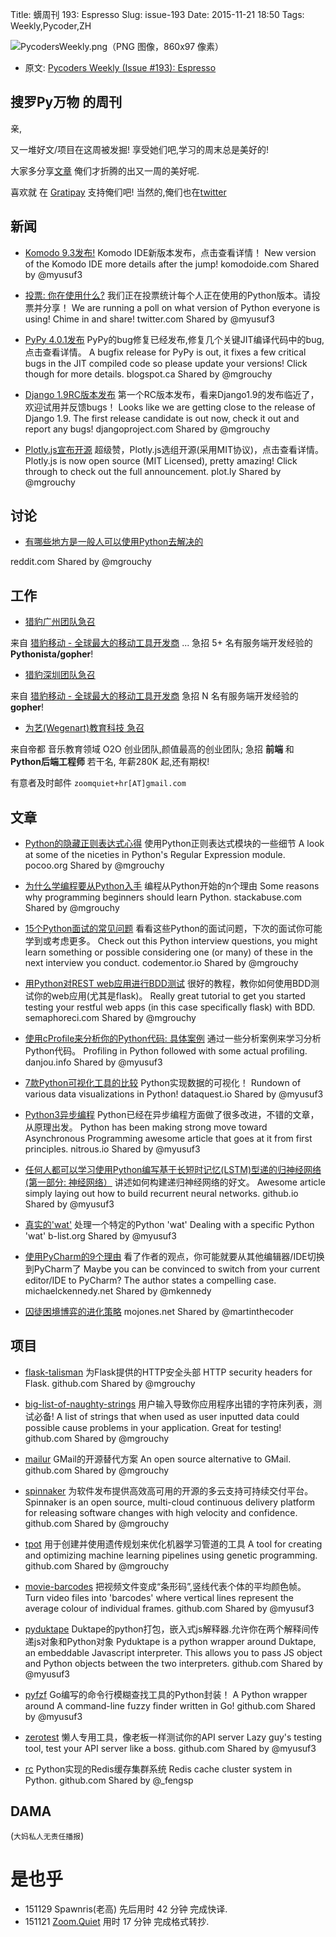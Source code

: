 Title: 蠎周刊 193: Espresso
Slug: issue-193
Date: 2015-11-21 18:50
Tags: Weekly,Pycoder,ZH


![PycodersWeekly.png（PNG 图像，860x97 像素）](http://zoomq.qiniucdn.com/logos/PycodersWeekly.png?imageView2/2/w/360)



- 原文: [Pycoders Weekly (Issue #193): Espresso](http://us4.campaign-archive2.com/?u=9735795484d2e4c204da82a29&id=45df5eb193&e=889f3f6a05#translate)



## 搜罗Py万物 的周刊

亲,


又一堆好文/项目在这周被发掘!
享受她们吧,学习的周末总是美好的!

大家多分享[文章](http://pycoders.com/submissions/)
俺们才折腾的出又一周的美好呢.

喜欢就
在 [Gratipay](https://www.gratipay.com/PycodersWeekly)
支持俺们吧!
当然的,俺们也在[twitter](http://www.twitter.com/pycoders)


## 新闻

- [Komodo 9.3发布!](http://komodoide.com/features/)
Komodo IDE新版本发布，点击查看详情！
New version of the Komodo IDE more details after the jump!
komodoide.com
Shared by @myusuf3
 

- [投票: 你在使用什么?](https://twitter.com/pycoders/status/667584872693678080)
我们正在投票统计每个人正在使用的Python版本。请投票并分享！
We are running a poll on what version of Python everyone is using! Chime in and share!
twitter.com
Shared by @myusuf3
 

- [PyPy 4.0.1发布](http://morepypy.blogspot.ca/2015/11/pypy-401-released-please-update.html)
PyPy的bug修复已经发布,修复几个关键JIT编译代码中的bug,点击查看详情。
A bugfix release for PyPy is out, it fixes a few critical bugs in the JIT compiled code so please update your versions! Click though for more details.
blogspot.ca
Shared by @mgrouchy
 

- [Django 1.9RC版本发布](https://www.djangoproject.com/weblog/2015/nov/16/django-19rc1-released/)
第一个RC版本发布，看来Django1.9的发布临近了，欢迎试用并反馈bugs！
Looks like we are getting close to the release of Django 1.9. The first release candidate is out now, check it out and report any bugs!
djangoproject.com
Shared by @mgrouchy
 

- [Plotly.js宣布开源](https://plot.ly/javascript/open-source-announcement/)
超级赞，Plotly.js选组开源(采用MIT协议)，点击查看详情。
Plotly.js is now open source (MIT Licensed), pretty amazing! Click through to check out the full announcement.
plot.ly
Shared by @mgrouchy



## 讨论

- [有哪些地方是一般人可以使用Python去解决的](https://www.reddit.com/r/Python/comments/3tcufg/what_are_some_things_your_average_person_could/)

reddit.com
Shared by @mgrouchy
 

## 工作
- [猎豹广州团队急召](https://github.com/cheetahmobile/CMBM/wiki/BmGzHr)

来自 [猎豹移动 - 全球最大的移动工具开发商](http://www.cmcm.com/zh-cn/cm-backup/) ...
急招 5+ 名有服务端开发经验的 **Pythonista/gopher**!

- [猎豹深圳团队急召](https://github.com/cheetahmobile/CMBM/wiki/BmSzHr)

来自 [猎豹移动 - 全球最大的移动工具开发商](http://www.cmcm.com/zh-cn/cm-backup/)
急招 N 名有服务端开发经验的 **gopher**!

- [为艺(Wegenart)教育科技 急召](https://github.com/ZoomQuiet/zoomquiet/wiki/Hr4Wegenart)

来自帝都 音乐教育领域 O2O 创业团队,颜值最高的创业团队;
急招 **前端** 和 **Python后端工程师** 若干名, 年薪280K 起,还有期权!

有意者及时邮件 `zoomquiet+hr[AT]gmail.com`


## 文章

 
- [Python的隐藏正则表达式心得](http://lucumr.pocoo.org/2015/11/18/pythons-hidden-re-gems/)
使用Python正则表达式模块的一些细节
A look at some of the niceties in Python's Regular Expression module.
pocoo.org
Shared by @mgrouchy
 

- [为什么学编程要从Python入手](http://stackabuse.com/why-beginners-should-learn-python/)
编程从Python开始的n个理由
Some reasons why programming beginners should learn Python.
stackabuse.com
Shared by @mgrouchy
 

- [15个Python面试的常见问题](https://www.codementor.io/python/tutorial/essential-python-interview-questions)
看看这些Python的面试问题，下次的面试你可能学到或考虑更多。
Check out this Python interview questions, you might learn something or possible considering one (or many) of these in the next interview you conduct.
codementor.io
Shared by @mgrouchy
 

- [用Python对REST web应用进行BDD测试](https://semaphoreci.com/community/tutorials/bdd-testing-a-restful-web-application-in-python)
很好的教程，教你如何使用BDD测试你的web应用(尤其是flask)。
Really great tutorial to get you started testing your restful web apps (in this case specifically flask) with BDD.
semaphoreci.com
Shared by @mgrouchy
 

- [使用cProfile来分析你的Python代码: 具体案例](https://julien.danjou.info/blog/2015/guide-to-python-profiling-cprofile-concrete-case-carbonara)
通过一些分析案例来学习分析Python代码。
Profiling in Python followed with some actual profiling.
danjou.info
Shared by @myusuf3
 

- [7款Python可视化工具的比较](https://www.dataquest.io/blog/python-data-visualization-libraries/)
Python实现数据的可视化！
Rundown of various data visualizations in Python!
dataquest.io
Shared by @myusuf3
 

- [Python3异步编程](https://community.nitrous.io/tutorials/asynchronous-programming-with-python-3)
Python已经在异步编程方面做了很多改进，不错的文章，从原理出发。
Python has been making strong move toward Asynchronous Programming awesome article that goes at it from first principles.
nitrous.io
Shared by @myusuf3
 

- [任何人都可以学习使用Python编写基于长短时记忆(LSTM)型递的归神经网络(第一部分: 神经网络）](http://iamtrask.github.io/2015/11/15/anyone-can-code-lstm/)
讲述如何构建递归神经网络的好文。
Awesome article simply laying out how to build recurrent neural networks.
github.io
Shared by @myusuf3
 

- [真实的'wat'](http://www.b-list.org/weblog/2015/nov/15/real-python-wat/)
处理一个特定的Python 'wat'
Dealing with a specific Python 'wat'
b-list.org
Shared by @myusuf3
 

- [使用PyCharm的9个理由](http://blog.michaelckennedy.net/2015/11/19/9-reasons-you-should-be-using-pycharm/)
看了作者的观点，你可能就要从其他编辑器/IDE切换到PyCharm了
Maybe you can be convinced to switch from your current editor/IDE to PyCharm? The author states a compelling case.
michaelckennedy.net
Shared by @mkennedy
 

- [囚徒困境博弈的进化策略](http://mojones.net/evolving-strategies-for-an-iterated-prisoners-dilemma-tournament.html)
mojones.net
Shared by @martinthecoder



 
## 项目


- [flask-talisman](https://github.com/GoogleCloudPlatform/flask-talisman)
为Flask提供的HTTP安全头部
HTTP security headers for Flask.
github.com
Shared by @mgrouchy
 

- [big-list-of-naughty-strings](https://github.com/minimaxir/big-list-of-naughty-strings)
用户输入导致你应用程序出错的字符床列表，测试必备!
A list of strings that when used as user inputted data could possible cause problems in your application. Great for testing!
github.com
Shared by @mgrouchy
 

- [mailur](https://github.com/naspeh/mailur)
GMail的开源替代方案
An open source alternative to GMail.
github.com
Shared by @mgrouchy
 

- [spinnaker](https://github.com/spinnaker/spinnaker)
为软件发布提供高效高可用的开源的多云支持可持续交付平台。
Spinnaker is an open source, multi-cloud continuous delivery platform for releasing software changes with high velocity and confidence.
github.com
Shared by @mgrouchy
 

- [tpot](https://github.com/rhiever/tpot)
用于创建并使用遗传规划来优化机器学习管道的工具
A tool for creating and optimizing machine learning pipelines using genetic programming.
github.com
Shared by @mgrouchy
 

- [movie-barcodes](https://github.com/timbennett/movie-barcodes)
把视频文件变成“条形码”,竖线代表个体的平均颜色帧。
Turn video files into 'barcodes' where vertical lines represent the average colour of individual frames.
github.com
Shared by @myusuf3

- [pyduktape](https://github.com/stefano/pyduktape)
Duktape的python打包，嵌入式js解释器.允许你在两个解释间传递js对象和Python对象
Pyduktape is a python wrapper around Duktape, an embeddable Javascript interpreter. This allows you to pass JS object and Python objects between the two interpreters.
github.com
Shared by @myusuf3
 

- [pyfzf](https://github.com/nk412/pyfzf)
Go编写的命令行模糊查找工具的Python封装！
A Python wrapper around A command-line fuzzy finder written in Go!
github.com
Shared by @myusuf3
 

- [zerotest](https://github.com/jjyr/zerotest)
懒人专用工具，像老板一样测试你的API server
Lazy guy's testing tool, test your API server like a boss.
github.com
Shared by @myusuf3
 

- [rc](https://github.com/fengsp/rc)
Python实现的Redis缓存集群系统
Redis cache cluster system in Python.
github.com
Shared by @_fengsp

## DAMA
(`大妈私人无责任播报`)

# 是也乎
- 151129 Spawnris(老高) 先后用时 42 分钟 完成快译.
- 151121 [Zoom.Quiet](http://zoomquiet.org/) 用时 17 分钟 完成格式转抄.
